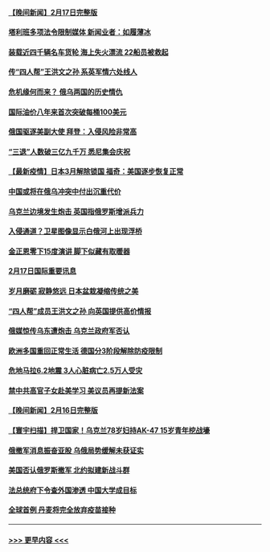 #### [【晚间新闻】2月17日完整版](../pages/prog202/a103350845.md?t=02181450) 
#### [塔利班多项法令限制媒体 新闻业者：如履薄冰](../pages/prog202/a103350765.md?t=02181450) 
#### [装载近四千辆名车货轮 海上失火漂流 22船员被救起](../pages/prog202/a103350801.md?t=02181450) 
#### [传“四人帮”王洪文之孙 系英军情六处线人](../pages/prog202/a103350707.md?t=02181450) 
#### [危机缘何而来？ 俄乌两国的历史情仇](../pages/prog202/a103350715.md?t=02181450) 
#### [国际油价八年来首次突破每桶100美元](../pages/prog202/a103350598.md?t=02181450) 
#### [俄国驱逐美副大使 拜登：入侵风险非常高](../pages/prog202/a103350645.md?t=02181450) 
#### [“三退”人数破三亿九千万 悉尼集会庆祝](../pages/prog202/a103350463.md?t=02181450) 
#### [【最新疫情】日本3月解除锁国 福奇：美国逐步恢复正常](../pages/prog202/a103350407.md?t=02181450) 
#### [中国或将在俄乌冲突中付出沉重代价](../pages/prog202/a103350477.md?t=02181450) 
#### [乌克兰边境发生炮击 英国指俄罗斯增派兵力](../pages/prog202/a103350433.md?t=02181450) 
#### [入侵通道？卫星图像显示白俄河上出现浮桥](../pages/prog202/a103350220.md?t=02181450) 
#### [金正恩零下15度演讲 脚下似藏有取暖器](../pages/prog202/a103350238.md?t=02181450) 
#### [2月17日国际重要讯息](../pages/prog202/a103350251.md?t=02181450) 
#### [岁月磨砺 寂静悠远 日本盆栽凝缩传统之美](../pages/prog202/a103350242.md?t=02181450) 
#### [“四人帮”成员王洪文之孙 向英国提供高价情报](../pages/prog202/a103350168.md?t=02181450) 
#### [俄媒惊传乌东遭炮击 乌克兰政府军否认](../pages/prog202/a103350076.md?t=02181450) 
#### [欧洲多国重回正常生活 德国分3阶段解除防疫限制](../pages/prog202/a103350059.md?t=02181450) 
#### [危地马拉6.2地震 3人心脏病亡2.5万人受灾](../pages/prog202/a103349982.md?t=02181450) 
#### [禁中共高官子女赴美学习 美议员再提新法案](../pages/prog202/a103350012.md?t=02181450) 
#### [【晚间新闻】2月16日完整版](../pages/prog202/a103349945.md?t=02181450) 
#### [【寰宇扫描】捍卫国家！乌克兰78岁妇持AK-47 15岁青年挖战壕](../pages/prog202/a103349691.md?t=02181450) 
#### [俄撤军消息振奋亚股 乌俄局势缓解未获证实](../pages/prog202/a103349710.md?t=02181450) 
#### [美国否认俄罗斯撤军 北约拟建新战斗群](../pages/prog202/a103349776.md?t=02181450) 
#### [法总统府下令查外国渗透 中国大学成目标](../pages/prog202/a103349726.md?t=02181450) 
#### [全球首例 丹麦将完全放弃疫苗接种](../pages/prog202/a103349718.md?t=02181450) 

----
#### [ >>> 更早内容 <<< ](../indexes/prog202-earlier.md)
